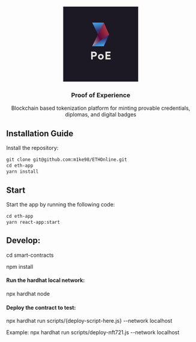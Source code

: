 <p align="center">
  <a href="https://github.com/m1ke98/ETHOnline">
    <img src="https://raw.githubusercontent.com/m1ke98/ETHOnline/main/eth-app/packages/react-app/public/Not%20Transparent%20Background.png" alt="Logo" width="200" height="200">
  </a>
  <h3 align="center">Proof of Experience
</h3>
  <p align="center">
  Blockchain based tokenization platform for minting provable credentials, diplomas, and digital badges
  <br/>
  </p>
  
  
## Installation Guide
Install the repository:
```
git clone git@github.com:m1ke98/ETHOnline.git
cd eth-app
yarn install
```

## Start
Start the app by running the following code:
```
cd eth-app
yarn react-app:start
```
## Develop:

cd smart-contracts

npm install
#### Run the hardhat local network:
npx hardhat node

#### Deploy the contract to test:
npx hardhat run scripts/{deploy-script-here.js} --network localhost

Example:
npx hardhat run scripts/deploy-nft721.js --network localhost

